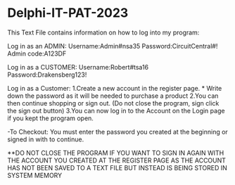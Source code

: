 # Delphi-IT-PAT-2023
This Text File contains information on how to log into my program:

Log in as an ADMIN:
Username:Admin#nsa35
Password:CircuitCentral#!
Admin code:A123DF

Log in as a CUSTOMER:
Username:Robert#tsa16
Password:Drakensberg123!

Log in as a Customer: 
1.Create a new account in the register page.  * Write down the password as it will be needed to purchase a product
2.You can then continue shopping or sign out. (Do not close the program, sign click the sign out button)
3.You can now log in to the Account on the Login page if you kept the program open.


-To Checkout: You must enter the password you created at the beginning or signed in with to continue.



**DO NOT CLOSE THE PROGRAM IF YOU WANT TO SIGN IN AGAIN WITH THE ACCOUNT YOU CREATED AT THE REGISTER PAGE AS THE ACCOUNT HAS NOT BEEN SAVED TO A TEXT FILE BUT INSTEAD IS BEING STORED IN SYSTEM MEMORY
